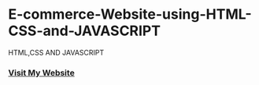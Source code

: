 # E-commerce-Website-using-HTML-CSS-and-JAVASCRIPT
HTML,CSS AND JAVASCRIPT
<h3><b><a href="https://E-commerce-website.ritikraj20.repl.co">Visit My Website</b></a></h3>
